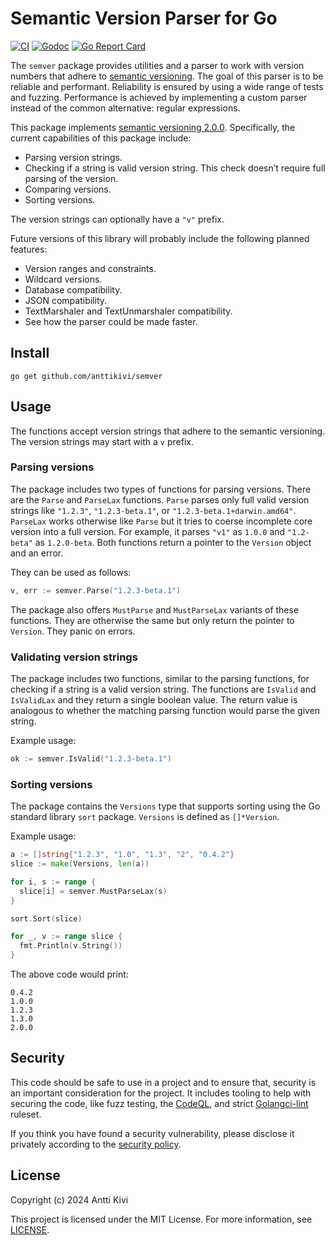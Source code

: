# Semantic Version Parser for Go

[![CI](https://github.com/anttikivi/go-semver/actions/workflows/ci.yml/badge.svg)](https://github.com/anttikivi/go-semver/actions/workflows/ci.yml)
[![Godoc](https://godoc.org/github.com/anttikivi/go-semver?status.svg)](https://godoc.org/github.com/anttikivi/go-semver)
[![Go Report Card](https://goreportcard.com/badge/github.com/anttikivi/go-semver)](https://goreportcard.com/report/github.com/anttikivi/go-semver)

The `semver` package provides utilities and a parser to work with version
numbers that adhere to [semantic versioning](https://semver.org). The goal of
this parser is to be reliable and performant. Reliability is ensured by using a
wide range of tests and fuzzing. Performance is achieved by implementing a
custom parser instead of the common alternative: regular expressions.

This package implements
[semantic versioning 2.0.0](https://semver.org/spec/v2.0.0.html). Specifically,
the current capabilities of this package include:

- Parsing version strings.
- Checking if a string is valid version string. This check doesn’t require full
  parsing of the version.
- Comparing versions.
- Sorting versions.

The version strings can optionally have a `"v"` prefix.

Future versions of this library will probably include the following planned
features:

- Version ranges and constraints.
- Wildcard versions.
- Database compatibility.
- JSON compatibility.
- TextMarshaler and TextUnmarshaler compatibility.
- See how the parser could be made faster.

## Install

    go get github.com/anttikivi/semver

## Usage

The functions accept version strings that adhere to the semantic versioning. The
version strings may start with a `v` prefix.

### Parsing versions

The package includes two types of functions for parsing versions. There are the
`Parse` and `ParseLax` functions. `Parse` parses only full valid version strings
like `"1.2.3"`, `"1.2.3-beta.1"`, or `"1.2.3-beta.1+darwin.amd64"`. `ParseLax`
works otherwise like `Parse` but it tries to coerse incomplete core version into
a full version. For example, it parses `"v1"` as `1.0.0` and `"1.2-beta"` as
`1.2.0-beta`. Both functions return a pointer to the `Version` object and an
error.

They can be used as follows:

```go
v, err := semver.Parse("1.2.3-beta.1")
```

The package also offers `MustParse` and `MustParseLax` variants of these
functions. They are otherwise the same but only return the pointer to `Version`.
They panic on errors.

### Validating version strings

The package includes two functions, similar to the parsing functions, for
checking if a string is a valid version string. The functions are `IsValid` and
`IsValidLax` and they return a single boolean value. The return value is
analogous to whether the matching parsing function would parse the given string.

Example usage:

```go
ok := semver.IsValid("1.2.3-beta.1")
```

### Sorting versions

The package contains the `Versions` type that supports sorting using the Go
standard library `sort` package. `Versions` is defined as `[]*Version`.

Example usage:

```go
a := []string{"1.2.3", "1.0", "1.3", "2", "0.4.2"}
slice := make(Versions, len(a))

for i, s := range {
  slice[i] = semver.MustParseLax(s)
}

sort.Sort(slice)

for _, v := range slice {
  fmt.Println(v.String())
}
```

The above code would print:

```
0.4.2
1.0.0
1.2.3
1.3.0
2.0.0
```

## Security

This code should be safe to use in a project and to ensure that, security is an
important consideration for the project. It includes tooling to help with
securing the code, like fuzz testing, the
[CodeQL](https://github.com/anttikivi/semver/actions/workflows/codeql.yml), and
strict
[Golangci-lint](https://github.com/anttikivi/semver/blob/main/.golangci.yml)
ruleset.

If you think you have found a security vulnerability, please disclose it
privately according to the
[security policy](https://github.com/anttikivi/semver/security/policy).

## License

Copyright (c) 2024 Antti Kivi

This project is licensed under the MIT License. For more information, see
[LICENSE](LICENSE).
